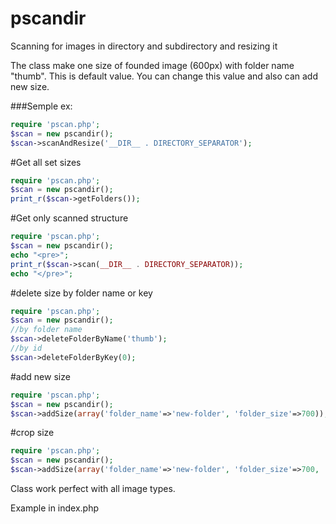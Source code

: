 # pscandir
Scanning for images in directory and subdirectory and resizing it

The class make one size of founded image (600px) with folder name "thumb". This is default value.
You can change this value and also can add new size.

###Semple ex:
```php
require 'pscan.php';
$scan = new pscandir();
$scan->scanAndResize('__DIR__ . DIRECTORY_SEPARATOR');
```

#Get all set sizes
```php
require 'pscan.php';
$scan = new pscandir();
print_r($scan->getFolders());
```
#Get only scanned structure
```php
require 'pscan.php';
$scan = new pscandir();
echo "<pre>";
print_r($scan->scan(__DIR__ . DIRECTORY_SEPARATOR));
echo "</pre>";
```
#delete size by folder name or key
```php
require 'pscan.php';
$scan = new pscandir();
//by folder name
$scan->deleteFolderByName('thumb');
//by id
$scan->deleteFolderByKey(0);
```
#add new size
```php
require 'pscan.php';
$scan = new pscandir();
$scan->addSize(array('folder_name'=>'new-folder', 'folder_size'=>700));
```
#crop size
```php
require 'pscan.php';
$scan = new pscandir();
$scan->addSize(array('folder_name'=>'new-folder', 'folder_size'=>700, 'crop'=>true));
```
Class work perfect with all image types.

Example in index.php
